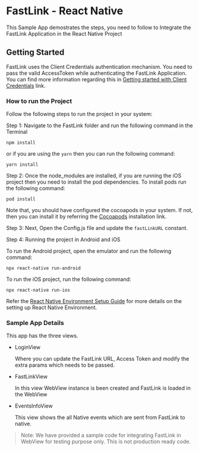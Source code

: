 # FastLink - React Native

This Sample App demostrates the steps, you need to follow to Integrate the FastLink Application in the React Native Project

## Getting Started

FastLink uses the Client Credentials authentication mechanism. You need to pass the valid AccessToken while authenticating the FastLink Application. You can find more information regarding this in <a href="https://developer.yodlee.com/docs/api/1.1/getting-started-with-cc" _blank>Getting started with Client Credentials</a> link.

### How to run the Project

Follow the following steps to run the project in your system:

Step 1: Navigate to the FastLink folder and run the following command in the Terminal

`npm install`

or if you are using the `yarn` then you can run the following command:

`yarn install`

Step 2: Once the node_modules are installed, if you are running the iOS project then you need to install the pod dependencies. To install pods run the following command:

`pod install`

Note that, you should have configured the cocoapods in your system. If not, then you can install it by referring the <a href="https://cocoapods.org/">Cocoapods</a> installation link.

Step 3: Next, Open the Config.js file and update the `fastLinkURL` constant.

Step 4: Running the project in Android and iOS

To run the Android project, open the emulator and run the following command:

`npx react-native run-android`

To run the iOS project, run the following command:

`npx react-native run-ios`

Refer the <a href="https://reactnative.dev/docs/environment-setup">React Native Environment Setup Guide</a> for more details on the setting up React Native Environment.

### Sample App Details

This app has the three views.

-   LoginView

    Where you can update the FastLink URL, Access Token and modify the extra params which needs to be passed.

-   FastLinkView

    In this view WebView instance is been created and FastLink is loaded in the WebView

-   EventsInfoView

    This view shows the all Native events which are sent from FastLink to native.

> Note:
> We have provided a sample code for integrating FastLink in WebView for testing purpose only. This is not production ready code.
